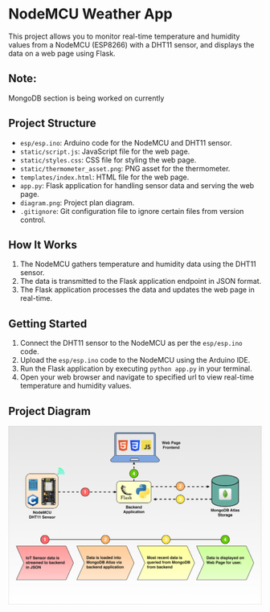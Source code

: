 # NodeMCU Weather App

This project allows you to monitor real-time temperature and humidity values from a NodeMCU (ESP8266) with a DHT11 sensor, and displays the data on a web page using Flask.

## Note:

MongoDB section is being worked on currently

## Project Structure

- `esp/esp.ino`: Arduino code for the NodeMCU and DHT11 sensor.
- `static/script.js`: JavaScript file for the web page.
- `static/styles.css`: CSS file for styling the web page.
- `static/thermometer_asset.png`: PNG asset for the thermometer.
- `templates/index.html`: HTML file for the web page.
- `app.py`: Flask application for handling sensor data and serving the web page.
- `diagram.png`: Project plan diagram.
- `.gitignore`: Git configuration file to ignore certain files from version control.

## How It Works

1. The NodeMCU gathers temperature and humidity data using the DHT11 sensor.
2. The data is transmitted to the Flask application endpoint in JSON format.
3. The Flask application processes the data and updates the web page in real-time.

## Getting Started

1. Connect the DHT11 sensor to the NodeMCU as per the `esp/esp.ino` code.
2. Upload the `esp/esp.ino` code to the NodeMCU using the Arduino IDE.
3. Run the Flask application by executing `python app.py` in your terminal.
4. Open your web browser and navigate to specified url to view real-time temperature and humidity values.

## Project Diagram

![Project Diagram](diagram.png)
